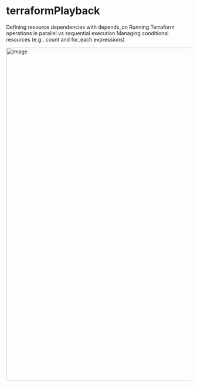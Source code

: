 # terraformPlayback


Defining resource dependencies with depends_on
Running Terraform operations in parallel vs sequential execution
Managing conditional resources (e.g., count and for_each expressions) 

<img width="909" alt="image" src="https://github.com/user-attachments/assets/ede1611b-efd0-471a-b3d1-cc494b8f89b9" />

